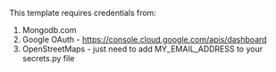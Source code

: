 This template requires credentials from:
1) Mongodb.com
2) Google OAuth - https://console.cloud.google.com/apis/dashboard
3) OpenStreetMaps - just need to add MY_EMAIL_ADDRESS to your secrets.py file
